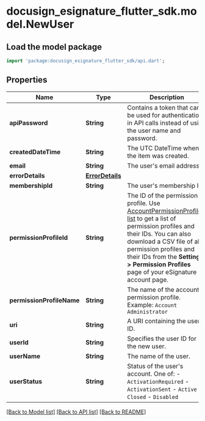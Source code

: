 # docusign_esignature_flutter_sdk.model.NewUser

## Load the model package
```dart
import 'package:docusign_esignature_flutter_sdk/api.dart';
```

## Properties
Name | Type | Description | Notes
------------ | ------------- | ------------- | -------------
**apiPassword** | **String** | Contains a token that can be used for authentication in API calls instead of using the user name and password. | [optional] 
**createdDateTime** | **String** | The UTC DateTime when the item was created. | [optional] 
**email** | **String** | The user's email address. | [optional] 
**errorDetails** | [**ErrorDetails**](ErrorDetails.md) |  | [optional] 
**membershipId** | **String** | The user's membership ID. | [optional] 
**permissionProfileId** | **String** | The ID of the permission profile.  Use [AccountPermissionProfiles: list](/docs/esign-rest-api/reference/accounts/accountpermissionprofiles/list/) to get a list of permission profiles and their IDs.  You can also download a CSV file of all permission profiles and their IDs from the **Settings > Permission Profiles** page of your eSignature account page.  | [optional] 
**permissionProfileName** | **String** | The name of the account permission profile.   Example: `Account Administrator` | [optional] 
**uri** | **String** | A URI containing the user ID. | [optional] 
**userId** | **String** | Specifies the user ID for the new user. | [optional] 
**userName** | **String** | The name of the user. | [optional] 
**userStatus** | **String** | Status of the user's account. One of:  - `ActivationRequired` - `ActivationSent` - `Active` - `Closed` - `Disabled`  | [optional] 

[[Back to Model list]](../README.md#documentation-for-models) [[Back to API list]](../README.md#documentation-for-api-endpoints) [[Back to README]](../README.md)


